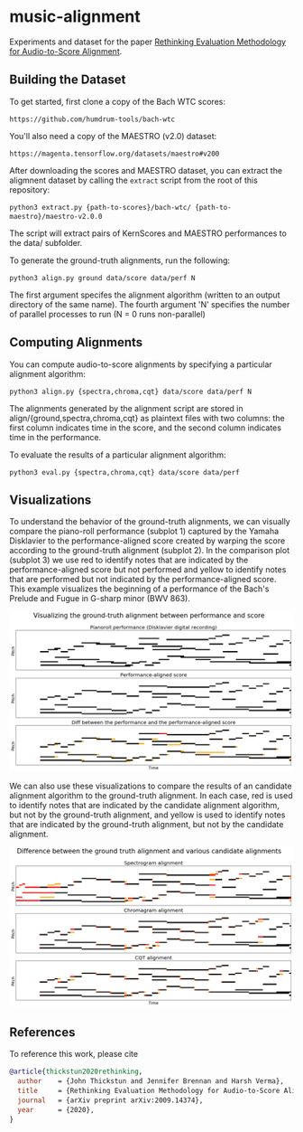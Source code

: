 # music-alignment

Experiments and dataset for the paper [Rethinking Evaluation Methodology for Audio-to-Score Alignment](https://arxiv.org/abs/2009.14374).

## Building the Dataset

To get started, first clone a copy of the Bach WTC scores:

```
https://github.com/humdrum-tools/bach-wtc
```

You'll also need a copy of the MAESTRO (v2.0) dataset:

```
https://magenta.tensorflow.org/datasets/maestro#v200
```

After downloading the scores and MAESTRO dataset, you can extract the aligmnent dataset
by calling the `extract` script from the root of this repository:

```
python3 extract.py {path-to-scores}/bach-wtc/ {path-to-maestro}/maestro-v2.0.0
```

The script will extract pairs of KernScores and MAESTRO performances to the data/ subfolder.

To generate the ground-truth alignments, run the following:

```
python3 align.py ground data/score data/perf N
```

The first argument specifes the alignment algorithm (written to an output directory of the same name).
The fourth argument 'N' specifies the number of parallel processes to run (N = 0 runs non-parallel)

## Computing Alignments

You can compute audio-to-score alignments by specifying a particular alignment algorithm:

```
python3 align.py {spectra,chroma,cqt} data/score data/perf N
```

The alignments generated by the alignment script are stored in align/{ground,spectra,chroma,cqt} as
plaintext files with two columns: the first column indicates time in the score, and the second
column indicates time in the performance.

To evaluate the results of a particular alignment algorithm:

```
python3 eval.py {spectra,chroma,cqt} data/score data/perf
```

## Visualizations 

To understand the behavior of the ground-truth alignments, we can visually compare the piano-roll
performance (subplot 1) captured by the Yamaha Disklavier to the performance-aligned score created
by warping the score according to the ground-truth alignment (subplot 2). In the comparison plot
(subplot 3) we use red to identify notes that are indicated by the performance-aligned score but
not performed and yellow to identify notes that are performed but not indicated by the
performance-aligned score. This example visualizes the beginning of a performance of the Bach's
Prelude and Fugue in G-sharp minor (BWV 863).

![](assets/ground_truth.png)

We can also use these visualizations to compare the results of an candidate alignment algorithm to
the ground-truth alignment. In each case, red is used to identify notes that are indicated by the
candidate alignment algorithm, but not by the ground-truth alignment, and yellow is used to
identify notes that are indicated by the ground-truth alignment, but not by the candidate
alignment.

![](assets/candidates.png)

## References

To reference this work, please cite

```bib
@article{thickstun2020rethinking,
  author    = {John Thickstun and Jennifer Brennan and Harsh Verma},
  title     = {Rethinking Evaluation Methodology for Audio-to-Score Alignment},
  journal   = {arXiv preprint arXiv:2009.14374},
  year      = {2020},
}
```
